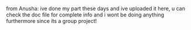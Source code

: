 from Anusha: 
ive done my part these days and ive uploaded it here, u can check the doc file for complete info and i wont be doing anything furthermore since its a group project!
